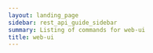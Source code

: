 ```yaml
---
layout: landing_page
sidebar: rest_api_guide_sidebar
summary: Listing of commands for web-ui
title: web-ui
---
```

